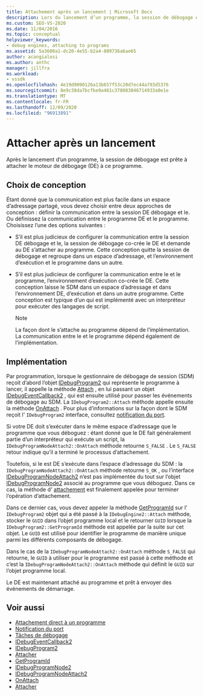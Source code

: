 ```yaml
---
title: Attachement après un lancement | Microsoft Docs
description: Lors du lancement d’un programme, la session de débogage est prête à attacher le moteur de débogage au programme. Choisissez une approche de conception pour la communication avec le moteur de débogage.
ms.custom: SEO-VS-2020
ms.date: 11/04/2016
ms.topic: conceptual
helpviewer_keywords:
- debug engines, attaching to programs
ms.assetid: 5a3600a1-dc20-4e55-b2a4-809736a6ae65
author: acangialosi
ms.author: anthc
manager: jillfra
ms.workload:
- vssdk
ms.openlocfilehash: 4e19d9090126a13b657f53c20d7ec44a793d5376
ms.sourcegitcommit: 8e9c38da7bcfbe9a461c378083846714933a0e1e
ms.translationtype: MT
ms.contentlocale: fr-FR
ms.lasthandoff: 12/09/2020
ms.locfileid: "96913891"
---
```

# <a name="attach-after-a-launch"></a>Attacher après un lancement
Après le lancement d’un programme, la session de débogage est prête à attacher le moteur de débogage (DE) à ce programme.

## <a name="design-decisions"></a>Choix de conception
 Étant donné que la communication est plus facile dans un espace d’adressage partagé, vous devez choisir entre deux approches de conception : définir la communication entre la session DE débogage et le. Ou définissez la communication entre le programme DE et le programme. Choisissez l’une des options suivantes :

- S’il est plus judicieux de configurer la communication entre la session DE débogage et le, la session de débogage co-crée le DE et demande au DE s’attacher au programme. Cette conception quitte la session de débogage et regroupe dans un espace d’adressage, et l’environnement d’exécution et le programme dans un autre.

- S’il est plus judicieux de configurer la communication entre le et le programme, l’environnement d’exécution co-crée le DE. Cette conception laisse le SDM dans un espace d’adressage et dans l’environnement DE, d’exécution et dans un autre programme. Cette conception est typique d’un qui est implémenté avec un interpréteur pour exécuter des langages de script.

    > [!NOTE]
    > La façon dont le s’attache au programme dépend de l’implémentation. La communication entre le et le programme dépend également de l’implémentation.

## <a name="implementation"></a>Implémentation
 Par programmation, lorsque le gestionnaire de débogage de session (SDM) reçoit d’abord l’objet [IDebugProgram2](../../extensibility/debugger/reference/idebugprogram2.md) qui représente le programme à lancer, il appelle la méthode [Attach](../../extensibility/debugger/reference/idebugprogram2-attach.md) , en lui passant un objet [IDebugEventCallback2](../../extensibility/debugger/reference/idebugeventcallback2.md) , qui est ensuite utilisé pour passer les événements de débogage au SDM. La `IDebugProgram2::Attach` méthode appelle ensuite la méthode [OnAttach](../../extensibility/debugger/reference/idebugprogramnodeattach2-onattach.md) . Pour plus d’informations sur la façon dont le SDM reçoit l' `IDebugProgram2` interface, consultez [notification du port](../../extensibility/debugger/notifying-the-port.md).

 Si votre DE doit s’exécuter dans le même espace d’adressage que le programme que vous déboguez : étant donné que le DE fait généralement partie d’un interpréteur qui exécute un script, la `IDebugProgramNodeAttach2::OnAttach` méthode retourne `S_FALSE` . Le `S_FALSE` retour indique qu’il a terminé le processus d’attachement.

 Toutefois, si le est DE s’exécute dans l’espace d’adressage du SDM : la `IDebugProgramNodeAttach2::OnAttach` méthode retourne `S_OK` , ou l’interface [IDebugProgramNodeAttach2](../../extensibility/debugger/reference/idebugprogramnodeattach2.md) n’est pas implémentée du tout sur l’objet [IDebugProgramNode2](../../extensibility/debugger/reference/idebugprogramnode2.md) associé au programme que vous déboguez. Dans ce cas, la méthode d' [attachement](../../extensibility/debugger/reference/idebugengine2-attach.md) est finalement appelée pour terminer l’opération d’attachement.

 Dans ce dernier cas, vous devez appeler la méthode [GetProgramId](../../extensibility/debugger/reference/idebugprogram2-getprogramid.md) sur l' `IDebugProgram2` objet qui a été passé à la `IDebugEngine2::Attach` méthode, stocker le `GUID` dans l’objet programme local et le retourner `GUID` lorsque la `IDebugProgram2::GetProgramId` méthode est appelée par la suite sur cet objet. Le `GUID` est utilisé pour identifier le programme de manière unique parmi les différents composants de débogage.

 Dans le cas de la `IDebugProgramNodeAttach2::OnAttach` méthode `S_FALSE` qui retourne, le `GUID` à utiliser pour le programme est passé à cette méthode et c’est la `IDebugProgramNodeAttach2::OnAttach` méthode qui définit le `GUID` sur l’objet programme local.

 Le DE est maintenant attaché au programme et prêt à envoyer des événements de démarrage.

## <a name="see-also"></a>Voir aussi
- [Attachement direct à un programme](../../extensibility/debugger/attaching-directly-to-a-program.md)
- [Notification du port](../../extensibility/debugger/notifying-the-port.md)
- [Tâches de débogage](../../extensibility/debugger/debugging-tasks.md)
- [IDebugEventCallback2](../../extensibility/debugger/reference/idebugeventcallback2.md)
- [IDebugProgram2](../../extensibility/debugger/reference/idebugprogram2.md)
- [Attacher](../../extensibility/debugger/reference/idebugprogram2-attach.md)
- [GetProgramId](../../extensibility/debugger/reference/idebugprogram2-getprogramid.md)
- [IDebugProgramNode2](../../extensibility/debugger/reference/idebugprogramnode2.md)
- [IDebugProgramNodeAttach2](../../extensibility/debugger/reference/idebugprogramnodeattach2.md)
- [OnAttach](../../extensibility/debugger/reference/idebugprogramnodeattach2-onattach.md)
- [Attacher](../../extensibility/debugger/reference/idebugengine2-attach.md)

